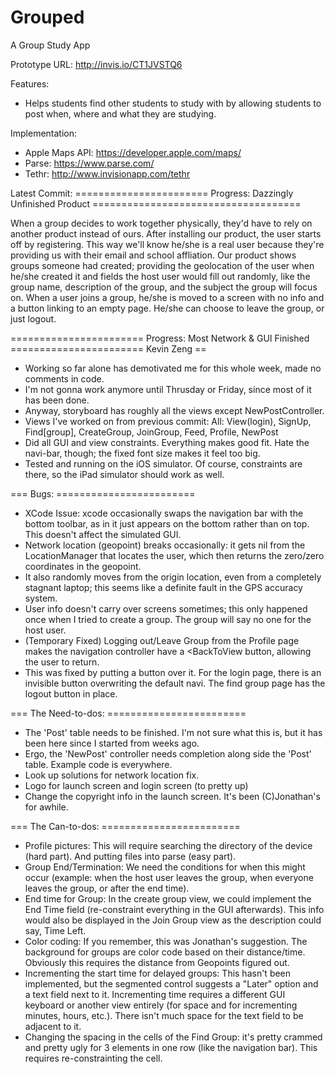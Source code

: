 Grouped
=======

A Group Study App

Prototype URL: http://invis.io/CT1JVSTQ6

Features: 

 - Helps students find other students to study with by allowing students to post when, where and what they are studying.
 
Implementation:
 
 - Apple Maps API: https://developer.apple.com/maps/
 - Parse: https://www.parse.com/
 - Tethr: http://www.invisionapp.com/tethr

Latest Commit:
======================= Progress: Dazzingly Unfinished Product ====================================

When a group decides to work together physically, they'd have to rely on another product instead of ours.
After installing our product, the user starts off by registering. This way we'll know he/she is a real user because they're providing us with their email and school affliation.
Our product shows groups someone had created; providing the geolocation of the user when he/she created it and fields the host user would fill out randomly, like the group name, description of the group, and the subject the group will focus on.
When a user joins a group, he/she is moved to a screen with no info and a button linking to an empty page. He/she can choose to leave the group, or just logout.

======================= Progress: Most Network & GUI Finished ======================= Kevin Zeng ==
 - Working so far alone has demotivated me for this whole week, made no comments in code.
 - I'm not gonna work anymore until Thrusday or Friday, since most of it has been done.
 - Anyway, storyboard has roughly all the views except NewPostController.
 - Views I've worked on from previous commit: All: View(login), SignUp, Find[group], CreateGroup, JoinGroup, Feed, Profile, NewPost
 - Did all GUI and view constraints. Everything makes good fit. Hate the navi-bar, though; the fixed font size makes it feel too big.
 - Tested and running on the iOS simulator. Of course, constraints are there, so the iPad simulator should work as well.

=== Bugs: ========================
 - XCode Issue: xcode occasionally swaps the navigation bar with the  bottom toolbar, as in it just appears on the bottom rather than on top. This doesn't affect the simulated GUI.
 - Network location (geopoint) breaks occasionally: it gets nil from the LocationManager that locates the user, which then returns the zero/zero coordinates in the geopoint.
  - It also randomly moves from the origin location, even from a completely stagnant laptop; this seems like a definite fault in the GPS accuracy system.
 - User info doesn't carry over screens sometimes; this only happened once when I tried to create a group. The group will say no one for the host user.
 - (Temporary Fixed) Logging out/Leave Group from the Profile page makes the navigation controller have a <BackToView button, allowing the user to return.
  - This was fixed by putting a button over it. For the login page, there is an invisible button overwriting the default navi. The find group page has the logout button in place.

=== The Need-to-dos: ========================
 - The 'Post' table needs to be finished. I'm not sure what this is, but it has been here since I started from weeks ago.
 - Ergo, the 'NewPost' controller needs completion along side the 'Post' table. Example code is everywhere.
 - Look up solutions for network location fix.
 - Logo for launch screen and login screen (to pretty up)
 - Change the copyright info in the launch screen. It's been (C)Jonathan's for awhile.

=== The Can-to-dos: ========================
 - Profile pictures: This will require searching the directory of the device (hard part). And putting files into parse (easy part).
 - Group End/Termination: We need the conditions for when this might occur (example: when the host user leaves the group, when everyone leaves the group, or after the end time).
 - End time for Group: In the create group view, we could implement the End Time field (re-constraint everything in the GUI afterwards).
  This info would also be displayed in the Join Group view as the description could say, Time Left.
 - Color coding: If you remember, this was Jonathan's suggestion. The background for groups are color code based on their distance/time.
  Obviously this requires the distance from Geopoints figured out.
 - Incrementing the start time for delayed groups: This hasn't been implemented, but the segmented control suggests a "Later" option and a text field next to it.
 Incrementing time requires a different GUI keyboard or another view entirely (for space and for incrementing minutes, hours, etc.). There isn't much space for the text field to be adjacent to it.
 - Changing the spacing in the cells of the Find Group: it's pretty crammed and pretty ugly for 3 elements in one row (like the navigation bar). This requires re-constrainting the cell.
